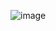 ![image](https://user-images.githubusercontent.com/36649115/41215722-8f96a2b6-6d06-11e8-99a0-d6597e6ed359.png)
